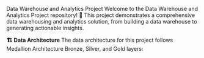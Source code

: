 Data Warehouse and Analytics Project
Welcome to the Data Warehouse and Analytics Project repository! 🚀
This project demonstrates a comprehensive data warehousing and analytics solution, from building a data warehouse to generating actionable insights.

**🏗️ Data Architecture**
The data architecture for this project follows Medallion Architecture Bronze, Silver, and Gold layers:
